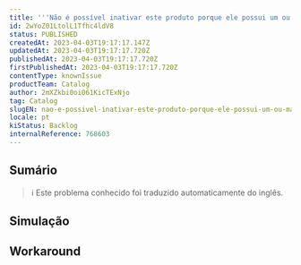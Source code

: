 ```yaml
---
title: '''Não é possível inativar este produto porque ele possui um ou mais skus ativos.'' does not automatically translate on the Product admin'
id: 2wYoZ01LtolL1Tfhc4ldV8
status: PUBLISHED
createdAt: 2023-04-03T19:17:17.147Z
updatedAt: 2023-04-03T19:17:17.720Z
publishedAt: 2023-04-03T19:17:17.720Z
firstPublishedAt: 2023-04-03T19:17:17.720Z
contentType: knownIssue
productTeam: Catalog
author: 2mXZkbi0oi061KicTExNjo
tag: Catalog
slugEN: nao-e-possivel-inativar-este-produto-porque-ele-possui-um-ou-mais-skus-ativos-does-not-automatically-translate-on-the-product-admin
locale: pt
kiStatus: Backlog
internalReference: 768603
---
```


## Sumário

>ℹ️ Este problema conhecido foi traduzido automaticamente do inglês.



## Simulação



## Workaround



